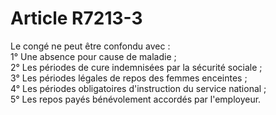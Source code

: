 # Article R7213-3

  
Le congé ne peut être confondu avec :   
1° Une absence pour cause de maladie ;   
2° Les périodes de cure indemnisées par la sécurité sociale ;   
3° Les périodes légales de repos des femmes enceintes ;   
4° Les périodes obligatoires d'instruction du service national ;   
5° Les repos payés bénévolement accordés par l'employeur.